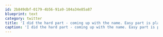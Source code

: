 ```yaml
---
id: 2b849dbf-0179-4b56-91a9-104a34e85a87
blueprint: text
category: twitter
title: 'I did the hard part - coming up with the name. Easy part is planning.  Lets do that at #geekbeers tomorrow #wynjapalooza'
caption: 'I did the hard part - coming up with the name. Easy part is planning.  Lets do that at <span class="hashtag hashtag_local">#<a href="http://tweettemp.darylchymko.ca/?tag=geekbeers">geekbeers</a> tomorrow <span class="hashtag hashtag_local">#<a href="http://tweettemp.darylchymko.ca/?tag=wynjapalooza">wynjapalooza</a>'
---
```

